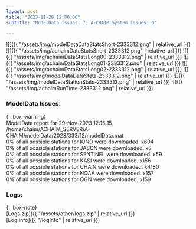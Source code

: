 ```yaml
---
layout: post
title: "2023-11-29 12:00:00"
subtitle: "ModelData Issues: 7; A-CHAIM System Issues: 0"

---
```


![]({{ "/assets/img/modelDataDataStatsShort-2333312.png" | relative_url }})
![]({{ "/assets/img/achaimDataStatsShort-2333312.png" | relative_url }})
![]({{ "/assets/img/achaimDataStatsLong00-2333312.png" | relative_url }})
![]({{ "/assets/img/achaimDataStatsLong01-2333312.png" | relative_url }})
![]({{ "/assets/img/achaimDataStatsLong02-2333312.png" | relative_url }})
![]({{ "/assets/img/modelDataDataStats-2333312.png" | relative_url }})
![]({{ "/assets/img/modelDataStationStats-2333312.png" | relative_url }})
![]({{ "/assets/img/achaimRunTime-2333312.png" | relative_url }})


### ModelData Issues:  
  
{: .box-warning}  
 ModelData report for 29-Nov-2023 12:15:15   
 /home/chaim/ACHAIM_SERVER/A-CHAIM/modelData/2023/333/12/modelData.mat   
 0% of all possible stations for IONO were downloaded. x604   
 0% of all possible stations for JASON were downloaded. x8   
 0% of all possible stations for SENTINEL were downloaded. x59   
 0% of all possible stations for KASI were downloaded. x156   
 0% of all possible stations for CHAIN were downloaded. x4180   
 0% of all possible stations for NOAA were downloaded. x157   
 0% of all possible stations for QGN were downloaded. x159   
  


### Logs:  
  
{: .box-note}  
[Logs.zip]({{ "/assets/other/logs.zip" | relative_url }})  
[Log Info]({{ "/logInfo" | relative_url }})  
